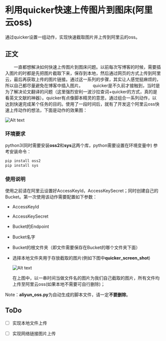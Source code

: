 # 利用quicker快速上传图片到图床(阿里云oss)

通过quicker设置一组动作，实现快速截取图片并上传到阿里云的oss。

<!--more-->

## 正文

&emsp;&emsp;一直都想解决如何快速上传图片到图床问题。以前每次写博客的时候，需要插入图片的时都是先把图片截取下来，保存到本地，然后通过网页的方式上传到阿里云，最后再获取上传的图片链接。通过这一系列的步骤，其实让人感觉挺麻烦的，所以自己都尽量避免在博客中插入图片。
&emsp;&emsp;quicker是不久前才接触到，当时是为了解决论文翻译的问题（这里强烈安利一波沙拉查词+quicker的方式，真的是看英文文献的神器）。quicker有点像脚本精灵的意思，通过组合一系列动作，以达到快速完成某个任务的目的。使用了一段时间后，就有了开发这个阿里云oss快速上传动作的想法，下面是动作的效果图：

![Alt text](https://bucket-coder67.oss-cn-shenzhen.aliyuncs.com/gif/aliyun_oss_gif.gif "演示效果" )

### 环境要求

python3(同时需要安装**oss2**和**sys**这两个库，python需要设置在环境变量中)
参考安装命令：

```python
pip install oss2
pip install sys
```

### 使用说明

使用之前请在阿里云设置好AccessKeyId，AccessKeySecret；同时创建自己的Bucket。第一次使用该动作需要配置如下参数：

* AccessKeyId
* AccessKeySecret
* Bucket的Endpoint
* Bucket名字
* Bucket的根文件夹（即文件需要保存在Bucket的哪个文件夹下面）
* 选择本地文件夹用于存放截取的图片(例如下图中**quicker_screen_shot**)
  
  ![Alt text](https://bucket-coder67.oss-cn-shenzhen.aliyuncs.com/hexo/20200605/20200605002558.jpg "本地quicker_screen_shot文件夹")

  在上图中，以一串时间当做文件名的图片为我们自己截取的图片，所有文件均上传至阿里云oss(如果本地不需要可自行删除)；

Note：**aliyun_oss.py**为自动生成的脚本文件，请一定**不要删除**。

## ToDo

- [ ] 实现本地文件上传
- [ ] 实现网络链接图片上传

